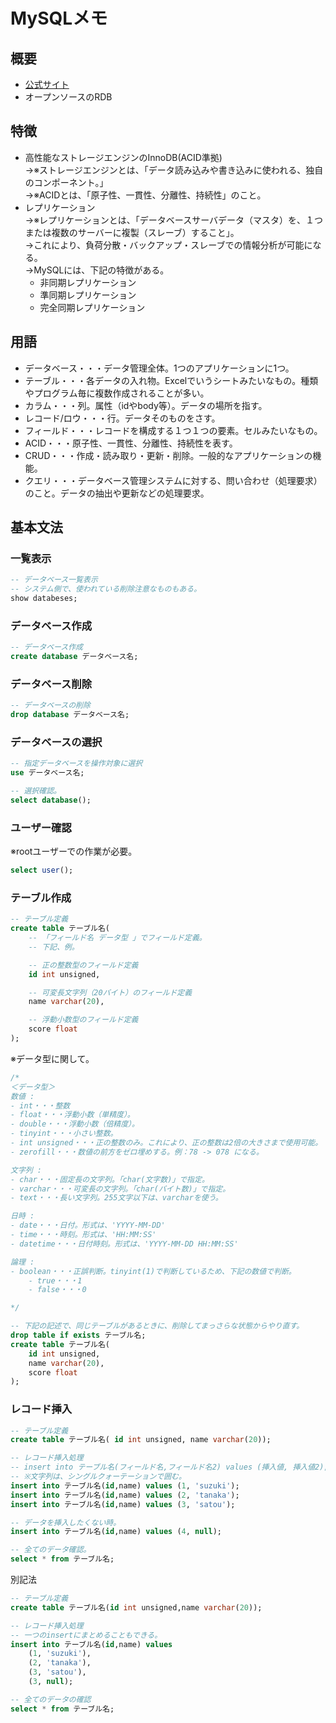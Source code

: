 # MySQLメモ
## 概要
- [公式サイト](https://www.mysql.com/)
- オープンソースのRDB
## 特徴
- 高性能なストレージエンジンのInnoDB(ACID準拠)  
→※ストレージエンジンとは、「データ読み込みや書き込みに使われる、独自のコンポーネント。」  
→※ACIDとは、「原子性、一貫性、分離性、持続性」のこと。
- レプリケーション  
→※レプリケーションとは、「データベースサーバデータ（マスタ）を、１つまたは複数のサーバーに複製（スレーブ）すること」。  
→これにより、負荷分散・バックアップ・スレーブでの情報分析が可能になる。  
→MySQLには、下記の特徴がある。
    - 非同期レプリケーション
    - 準同期レプリケーション
    - 完全同期レプリケーション

## 用語
- データベース・・・データ管理全体。1つのアプリケーションに1つ。
- テーブル・・・各データの入れ物。Excelでいうシートみたいなもの。種類やプログラム毎に複数作成されることが多い。
- カラム・・・列。属性（idやbody等）。データの場所を指す。
- レコード/ロウ・・・行。データそのものをさす。
- フィールド・・・レコードを構成する１つ１つの要素。セルみたいなもの。
- ACID・・・原子性、一貫性、分離性、持続性を表す。
- CRUD・・・作成・読み取り・更新・削除。一般的なアプリケーションの機能。
- クエリ・・・データベース管理システムに対する、問い合わせ（処理要求）のこと。データの抽出や更新などの処理要求。

## 基本文法
### 一覧表示
```sql
-- データベース一覧表示
-- システム側で、使われている削除注意なものもある。
show databeses;
```

### データベース作成
```sql
-- データベース作成
create database データベース名;
```
### データベース削除
```sql
-- データベースの削除
drop database データベース名;
```

### データベースの選択
```sql
-- 指定データベースを操作対象に選択
use データベース名;

-- 選択確認。
select database();
```

### ユーザー確認
※rootユーザーでの作業が必要。
```sql
select user();
```

### テーブル作成
```sql
-- テーブル定義
create table テーブル名(
    -- 「フィールド名 データ型 」でフィールド定義。
    -- 下記、例。

    -- 正の整数型のフィールド定義
    id int unsigned,

    -- 可変長文字列（20バイト）のフィールド定義
    name varchar(20),

    -- 浮動小数型のフィールド定義
    score float
);
```
※データ型に関して。
```sql
/*
＜データ型＞
数値 : 
- int・・・整数
- float・・・浮動小数（単精度）。
- double・・・浮動小数（倍精度）。
- tinyint・・・小さい整数。
- int unsigned・・・正の整数のみ。これにより、正の整数は2倍の大きさまで使用可能。
- zerofill・・・数値の前方をゼロ埋めする。例：78 -> 078 になる。

文字列 : 
- char・・・固定長の文字列。「char(文字数)」で指定。
- varchar・・・可変長の文字列。「char(バイト数)」で指定。
- text・・・長い文字列。255文字以下は、varcharを使う。

日時 : 
- date・・・日付。形式は、'YYYY-MM-DD'
- time・・・時刻。形式は、'HH:MM:SS'
- datetime・・・日付時刻。形式は、'YYYY-MM-DD HH:MM:SS'

論理 : 
- boolean・・・正誤判断。tinyint(1)で判断しているため、下記の数値で判断。
    - true・・・1
    - false・・・0

*/
```

```sql
-- 下記の記述で、同じテーブルがあるときに、削除してまっさらな状態からやり直す。
drop table if exists テーブル名;
create table テーブル名(
    id int unsigned,
    name varchar(20),
    score float
);
```

### レコード挿入
```sql
-- テーブル定義
create table テーブル名( id int unsigned, name varchar(20));

-- レコード挿入処理
-- insert into テーブル名(フィールド名,フィールド名2) values (挿入値, 挿入値2);のように書く。
-- ※文字列は、シングルクォーテーションで囲む。
insert into テーブル名(id,name) values (1, 'suzuki');
insert into テーブル名(id,name) values (2, 'tanaka');
insert into テーブル名(id,name) values (3, 'satou');

-- データを挿入したくない時。
insert into テーブル名(id,name) values (4, null);

-- 全てのデータ確認。
select * from テーブル名;
```
別記法
```sql
-- テーブル定義
create table テーブル名(id int unsigned,name varchar(20));

-- レコード挿入処理
-- 一つのinsertにまとめることもできる。
insert into テーブル名(id,name) values
    (1, 'suzuki'),
    (2, 'tanaka'),
    (3, 'satou'),
    (3, null);

-- 全てのデータの確認
select * from テーブル名;
```